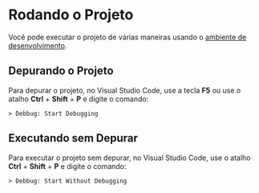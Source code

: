 # Rodando o Projeto

Você pode executar o projeto de várias maneiras usando o [ambiente de desenvolvimento](./doc/ambiente-de-desenvolvimento.md).

## Depurando o Projeto

Para depurar o projeto, no Visual Studio Code, use a tecla **F5** ou use o atalho **Ctrl** + **Shift** + **P** e digite o comando:

```
> Debbug: Start Debugging
```

## Executando sem Depurar

Para executar o projeto sem depurar, no Visual Studio Code, use o atalho **Ctrl** + **Shift** + **P** e digite o comando:

```
> Debbug: Start Without Debugging
```
